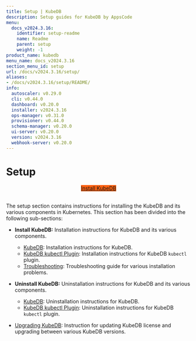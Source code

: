 ```yaml
---
title: Setup | KubeDB
description: Setup guides for KubeDB by AppsCode
menu:
  docs_v2024.3.16:
    identifier: setup-readme
    name: Readme
    parent: setup
    weight: -1
product_name: kubedb
menu_name: docs_v2024.3.16
section_menu_id: setup
url: /docs/v2024.3.16/setup/
aliases:
- /docs/v2024.3.16/setup/README/
info:
  autoscaler: v0.29.0
  cli: v0.44.0
  dashboard: v0.20.0
  installer: v2024.3.16
  ops-manager: v0.31.0
  provisioner: v0.44.0
  schema-manager: v0.20.0
  ui-server: v0.20.0
  version: v2024.3.16
  webhook-server: v0.20.0
---
```


# Setup

<div style="text-align: center;">
  <a class="button is-info is-medium is-active has-text-weight-normal" href="/docs/v2024.3.16/setup/install/kubedb"  style="background:#FC6011; width: 18rem;">Install KubeDB</a>
</div>
<br>

The setup section contains instructions for installing the KubeDB and its various components in Kubernetes. This section has been divided into the following sub-sections:

- **Install KubeDB:** Installation instructions for KubeDB and its various components.
  - [KubeDB](/docs/v2024.3.16/setup/install/kubedb): Installation instructions for KubeDB.
  - [KubeDB kubectl Plugin](/docs/v2024.3.16/setup/install/kubectl_plugin): Installation instructions for KubeDB `kubectl` plugin.
  - [Troubleshooting](/docs/v2024.3.16/setup/install/troubleshoting): Troubleshooting guide for various installation problems.

- **Uninstall KubeDB:** Uninstallation instructions for KubeDB and its various components.
  - [KubeDB](/docs/v2024.3.16/setup/uninstall/kubedb): Uninstallation instructions for KubeDB.
  - [KubeDB kubectl Plugin](/docs/v2024.3.16/setup/uninstall/kubectl_plugin): Uninstallation instructions for KubeDB `kubectl` plugin.
- [Upgrading KubeDB](/docs/v2024.3.16/setup/upgrade/): Instruction for updating KubeDB license and upgrading between various KubeDB versions.

